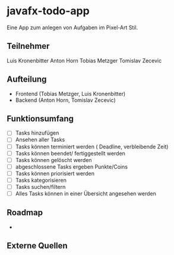 # javafx-todo-app

Eine App zum anlegen von Aufgaben im Pixel-Art Stil.

## Teilnehmer

Luis Kronenbitter
Anton Horn
Tobias Metzger
Tomislav Zecevic

## Aufteilung

- Frontend (Tobias Metzger, Luis Kronenbitter)
- Backend (Anton Horn, Tomislav Zecevic)

## Funktionsumfang

- [ ] Tasks hinzufügen
- [ ] Ansehen aller Tasks
- [ ] Tasks können terminiert werden ( Deadline, verbleibende Zeit)
- [ ] Tasks können beendet/ fertiggestellt werden
- [ ] Tasks können gelöscht werden
- [ ] abgeschlossene Tasks ergeben Punkte/Coins
- [ ] Tasks können priorisiert werden
- [ ] Tasks kategorisieren
- [ ] Tasks suchen/filtern
- [ ] Alles Tasks können in einer Übersicht angesehen werden

## Roadmap

- 

## Externe Quellen

